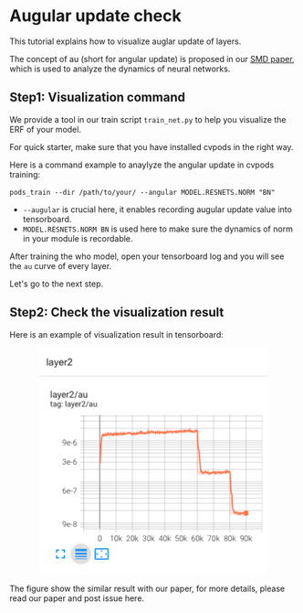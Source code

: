 # Augular update check

This tutorial explains how to visualize auglar update of layers.

The concept of au (short for angular update) is proposed in our [SMD paper](https://arxiv.org/abs/2006.08419), which is used to analyze the dynamics of neural networks.

## Step1: Visualization command

We provide a tool in our train script `train_net.py` to help you visualize the ERF of your model. 

For quick starter, make sure that you have installed cvpods in the right way.

Here is a command example to anaylyze the angular update in cvpods training:
```shell
pods_train --dir /path/to/your/ --angular MODEL.RESNETS.NORM "BN"
```
* `--augular` is crucial here, it enables recording augular update value into tensorboard.
* `MODEL.RESNETS.NORM BN` is used here to make sure the dynamics of norm in your module is recordable.


After training the who model, open your tensorboard log and you will see the `au` curve of every layer.

Let's go to the next step.

## Step2: Check the visualization result

Here is an example of visualization result in tensorboard:
<div align="center"><img src="../../assets/angular_update.png" width="400"></div>

The figure show the similar result with our paper, for more details, please read our paper and post issue here.
